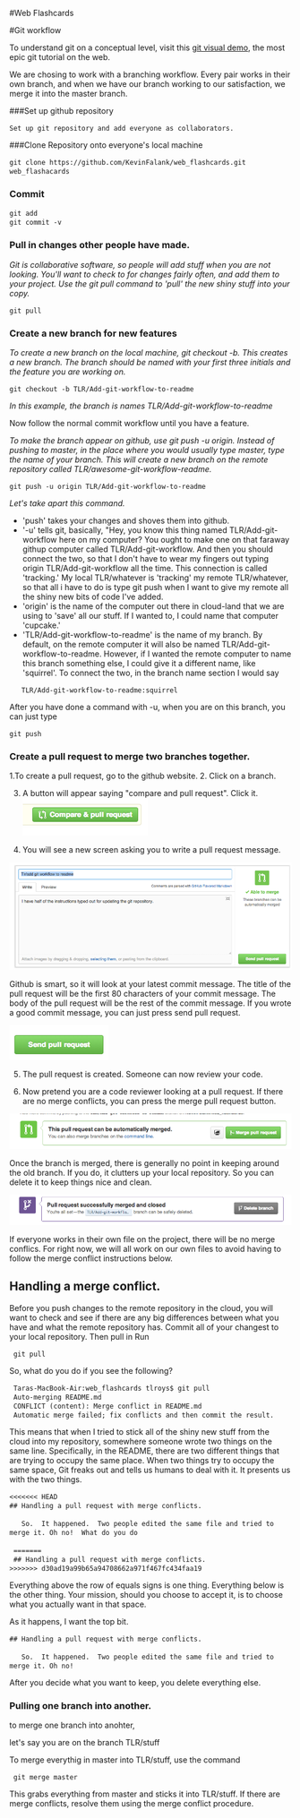 #Web Flashcards

#Git workflow

To understand git on a conceptual level, visit this [git visual demo](http://pcottle.github.io/learnGitBranching/), the most epic git tutorial on the web. 

We are chosing to work with a branching workflow. Every pair works in their own branch, and when we have our branch working to our satisfaction, we merge it into the master branch.

###Set up github repository

    Set up git repository and add everyone as collaborators. 

###Clone Repository onto everyone's local machine

    git clone https://github.com/KevinFalank/web_flashcards.git web_flashacards


### Commit 

    git add 
    git commit -v 
    
### Pull in changes other people have made.  

_Git is collaborative software, so people will add stuff when you are not looking. You'll want to check to for changes fairly often, and add them to your project. Use the git pull command to 'pull' the new shiny stuff into your copy._
    
    git pull 

### Create a new branch for new features

  _To create a new branch on the local machine, git checkout -b.  This creates a new branch. The branch should be named with your first three initials and the feature you are working on._ 

    git checkout -b TLR/Add-git-workflow-to-readme
    
_In this example, the branch is names TLR/Add-git-workflow-to-readme_
  
  Now follow the normal commit workflow until you have a feature.

  _To make the branch appear on github, use git push -u origin.  Instead of pushing to master, in the place where you would usually type master, type the name of your branch. This will create a new branch on the remote repository called TLR/awesome-git-workflow-readme._

    git push -u origin TLR/Add-git-workflow-to-readme
    
_Let's take apart this command._ 
  - 'push' takes your changes and shoves them into github. 
  - '-u' tells git, basically, "Hey, you know this thing named TLR/Add-git-workflow here on my computer?  You ought to make one on that faraway githup computer called TLR/Add-git-workflow.  And then you should connect the two, so that I don't have to wear my fingers out typing origin TLR/Add-git-workflow all the time.  This connection is called 'tracking.' My local TLR/whatever is 'tracking' my remote TLR/whatever, so that all i have to do is type git push when I want to give my remote all the shiny new bits of code I've added. 
  - 'origin' is the name of the computer out there in cloud-land that we are using to 'save' all our stuff. If I wanted to, I could name that computer 'cupcake.' 
  - 'TLR/Add-git-workflow-to-readme' is the name of my branch.  By default, on the remote computer it will also be named TLR/Add-git-workflow-to-readme.  However, if I wanted the remote computer to name this branch something else, I could give it a different name, like 'squirrel'.  To connect the two, in the branch name section I would say
  
````
   TLR/Add-git-workflow-to-readme:squirrel
````
  

After you have done a command with -u, when you are on this branch, you can just type 
  
    git push
    
    

### Create a pull request to merge two branches together.  

  1.To create a pull request, go to the github website.
  2. Click on a branch.

  3. A button will appear saying "compare and pull request". Click it.
  ![](README_pictures/compare_and_pull.png)

  4. You will see a new screen asking you to write a pull request message.

  ![](README_pictures/pull_request_message.png)

  Github is smart, so it will look at your latest commit message.  The title of the pull request will be the first 80 characters of your commit message. The body of the pull request will be the rest of the commit message. If you wrote a good commit message, you can just press send pull request.

  ![](README_pictures/send_pull_request.png)

  5. The pull request is created. Someone can now review your code.

  6. Now pretend you are a code reviewer looking at a pull request. If there are no merge conflicts, you can press the merge pull request button.

  ![](README_pictures/merge_branch.png)

  Once the branch is merged, there is generally no point in keeping around the old branch. If you do, it clutters up your local repository. So you can delete it to keep things nice and clean.

  ![](README_pictures/delete_branch.png)

  If everyone works in their own file on the project, there will be no merge conflics. For right now, we will all work on our own files to avoid having to follow the merge conflict instructions below.


## Handling a merge conflict.  
  
  Before you push changes to the remote repository in the cloud, you will want to check and see if there are any big differences between what you have and what the remote repository has. Commit all of your changest to your local repository.  Then pull in Run 
  
     git pull

So, what do you do if you see the following? 
    
     Taras-MacBook-Air:web_flashcards tlroys$ git pull
     Auto-merging README.md
     CONFLICT (content): Merge conflict in README.md
     Automatic merge failed; fix conflicts and then commit the result.


This means that when I tried to stick all of the shiny new stuff from the cloud into my repository, somewhere someone wrote two things on the same line. Specifically, in the README, there are two different things that are trying to occupy the same place.  When two things try to occupy the same space, Git freaks out and tells us humans to deal with it. It presents us with the two things.  

    <<<<<<< HEAD
    ## Handling a pull request with merge conflicts. 
     
       So.  It happened.  Two people edited the same file and tried to merge it. Oh no!  What do you do
     
     =======
     ## Handling a pull request with merge conflicts.
    >>>>>>> d30ad19a99b65a94708662a971f467fc434faa19

Everything above the row of equals signs is one thing.  Everything below is the other thing.  Your mission, should you choose to accept it, is to choose what you actually want in that space. 

As it happens, I want the top bit. 

    ## Handling a pull request with merge conflicts. 
     
       So.  It happened.  Two people edited the same file and tried to merge it. Oh no!

After you decide what you want to keep, you delete everything else.
    

### Pulling one branch into another. 

to merge one branch into anohter, 

let's say you are on the branch TLR/stuff

To merge everythig in master into TLR/stuff, use the command 

     git merge master
     
This grabs everything from master and sticks it into TLR/stuff.  If there are merge conflicts, resolve them using the merge conflict procedure. 

